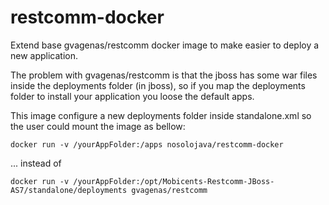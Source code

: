 # restcomm-docker
Extend base gvagenas/restcomm docker image to make easier to deploy a new application.


The problem with gvagenas/restcomm is that the jboss has some war files inside the deployments folder (in jboss), so if you map the deployments folder to install your application you loose the default apps.

This image configure a new deployments folder inside standalone.xml so the user could mount the image as bellow:
```
docker run -v /yourAppFolder:/apps nosolojava/restcomm-docker
```


... instead of
```
docker run -v /yourAppFolder:/opt/Mobicents-Restcomm-JBoss-AS7/standalone/deployments gvagenas/restcomm
```
